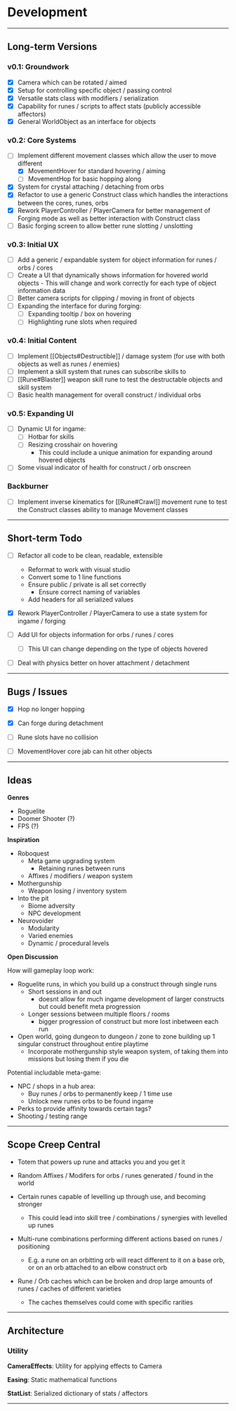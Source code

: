 # Development

---

## Long-term Versions

### v0.1: Groundwork

- [x] Camera which can be rotated / aimed
- [x] Setup for controlling specific object / passing control
- [x] Versatile stats class with modifiers / serialization
- [x] Capability for runes / scripts to affect stats (publicly accessible affectors)
- [x] General WorldObject as an interface for objects

### v0.2: Core Systems

- [ ] Implement different movement classes which allow the user to move different
	- [x] MovementHover for standard hovering / aiming
	- [ ] MovementHop for basic hopping along
- [x] System for crystal attaching / detaching from orbs
- [x] Refactor to use a generic Construct class which handles the interactions between the cores, runes, orbs
- [x] Rework PlayerController / PlayerCamera for better management of Forging mode as well as better interaction with Construct class
- [ ] Basic forging screen to allow better rune slotting / unslotting

### v0.3: Initial UX
- [ ] Add a generic / expandable system for object information for runes / orbs / cores
- [ ] Create a UI that dynamically shows information for hovered world objects - This will change and work correctly for each type of object information data
- [ ] Better camera scripts for clipping / moving in front of objects
- [ ] Expanding the interface for during forging:
	- [ ] Expanding tooltip / box on hovering
	- [ ] Highlighting rune slots when required

### v0.4: Initial Content
- [ ] Implement [[Objects#Destructible]] / damage system (for use with both objects as well as runes / enemies)
- [ ] Implement a skill system that runes can subscribe skills to
- [ ] [[Rune#Blaster]] weapon skill rune to test the destructable objects and skill system
- [ ] Basic health management for overall construct / individual orbs

### v0.5: Expanding UI
- [ ] Dynamic UI for ingame:
	- [ ] Hotbar for skills
	- [ ] Resizing crosshair on hovering
		- This could include a unique animation for expanding around hovered objects
- [ ] Some visual indicator of health for construct / orb onscreen

### Backburner
- [ ] Implement inverse kinematics for [[Rune#Crawl]] movement rune to test the Construct classes ability to manage Movement classes

---

## Short-term Todo

- [ ] Refactor all code to be clean, readable, extensible
	- Reformat to work with visual studio
	- Convert some to 1 line functions
	- Ensure public / private is all set correctly
		- Ensure correct naming of variables
	- Add headers for all serialized values

- [x] Rework PlayerController / PlayerCamera to use a state system for ingame / forging

- [ ] Add UI for objects information for orbs / runes / cores
	
	- [ ] This UI can change depending on the type of objects hovered

- [ ] Deal with physics better on hover attachment / detachment

---

## Bugs / Issues

- [x] Hop no longer hopping

- [x] Can forge during detachment

- [ ] Rune slots have no collision

- [ ] MovementHover core jab can hit other objects

---

## Ideas

**Genres**

- Roguelite
- Doomer Shooter (?)
- FPS (?)


**Inspiration**

- Roboquest
	- Meta game upgrading system
		- Retaining runes between runs
	- Affixes / modifiers / weapon system
- Mothergunship
	- Weapon losing / inventory system
- Into the pit
	- Biome adversity
	- NPC development
- Neurovoider
	- Modularity
	- Varied enemies
	- Dynamic / procedural levels


**Open Discussion**

How will gameplay loop work:
- Roguelite runs, in which you build up a construct through single runs
	- Short sessions in and out
		- doesnt allow for much ingame development of larger constructs but could benefit meta progression
	- Longer sessions between multiple floors / rooms
		- bigger progression of construct but more lost inbetween each run
- Open world, going dungeon to dungeon / zone to zone building up 1 singular construct throughout entire playtime
	- Incorporate mothergunship style weapon system, of taking them into missions but losing them if you die

Potential includable meta-game:
- NPC / shops in a hub area:
	- Buy runes / orbs to permanently keep / 1 time use
	- Unlock new runes orbs to be found ingame
- Perks to provide affinity towards certain tags?
- Shooting / testing range

---

## Scope Creep Central

- Totem that powers up rune and attacks you and you get it

- Random Affixes / Modifers for orbs / runes generated / found in the world

- Certain runes capable of levelling up through use, and becoming stronger
	- This could lead into skill tree / combinations / synergies with levelled up runes

- Multi-rune combinations performing different actions based on runes / positioning
	- E.g. a rune on an orbitting orb will react different to it on a base orb, or on an orb attached to an elbow construct orb

- Rune / Orb caches which can be broken and drop large amounts of runes / caches of different varieties
	- The caches themselves could come with specific rarities

---

## Architecture

### Utility

**CameraEffects**: Utility for applying effects to Camera

**Easing**: Static mathematical functions

**StatList**: Serialized dictionary of stats / affectors

---

